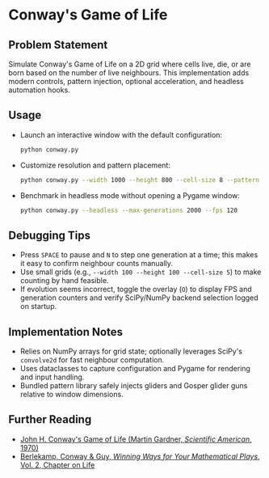# Conway's Game of Life

## Problem Statement
Simulate Conway's Game of Life on a 2D grid where cells live, die, or are born based on the number of live neighbours. This implementation adds modern controls, pattern injection, optional acceleration, and headless automation hooks.

## Usage
- Launch an interactive window with the default configuration:
  ```bash
  python conway.py
  ```
- Customize resolution and pattern placement:
  ```bash
  python conway.py --width 1000 --height 800 --cell-size 8 --pattern gosper_glider_gun
  ```
- Benchmark in headless mode without opening a Pygame window:
  ```bash
  python conway.py --headless --max-generations 2000 --fps 120
  ```

## Debugging Tips
- Press `SPACE` to pause and `N` to step one generation at a time; this makes it easy to confirm neighbour counts manually.
- Use small grids (e.g., `--width 100 --height 100 --cell-size 5`) to make counting by hand feasible.
- If evolution seems incorrect, toggle the overlay (`O`) to display FPS and generation counters and verify SciPy/NumPy backend selection logged on startup.

## Implementation Notes
- Relies on NumPy arrays for grid state; optionally leverages SciPy's `convolve2d` for fast neighbour computation.
- Uses dataclasses to capture configuration and Pygame for rendering and input handling.
- Bundled pattern library safely injects gliders and Gosper glider guns relative to window dimensions.

## Further Reading
- [John H. Conway's Game of Life (Martin Gardner, *Scientific American*, 1970)](https://www.scientificamerican.com/article/mathematical-games-1970-10/)
- [Berlekamp, Conway & Guy, *Winning Ways for Your Mathematical Plays*, Vol. 2, Chapter on Life](https://press.princeton.edu/books/paperback/9781568811444/winning-ways-for-your-mathematical-plays)
